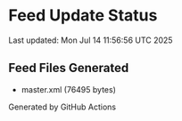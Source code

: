 # Feed Update Status
Last updated: Mon Jul 14 11:56:56 UTC 2025

## Feed Files Generated
- master.xml (76495 bytes)

Generated by GitHub Actions
